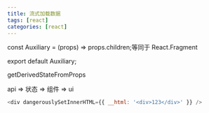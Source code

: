 ```yaml
---
title: 流式加载数据
tags: [react]
categories: [react]
---
```


const Auxiliary = (props) => props.children;等同于 React.Fragment

export default Auxiliary;

getDerivedStateFromProps

api => 状态 => 组件 => ui

```js
<div dangerouslySetInnerHTML={{ __html: '<div>123</div>' }} />
```
